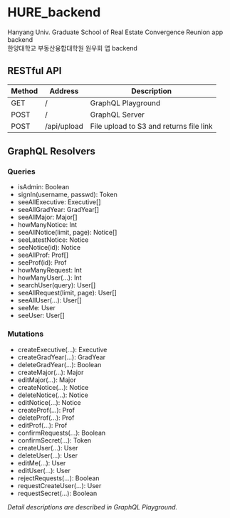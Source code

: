 # HURE_backend

Hanyang Univ. Graduate School of Real Estate Convergence Reunion app backend  
한양대학교 부동산융합대학원 원우회 앱 backend

## RESTful API

| Method | Address     | Description                             |
| ------ | ----------- | --------------------------------------- |
| GET    | /           | GraphQL Playground                      |
| POST   | /           | GraphQL Server                          |
| POST   | /api/upload | File upload to S3 and returns file link |

## GraphQL Resolvers

### Queries

- isAdmin: Boolean
- signIn(username, passwd): Token
- seeAllExecutive: Executive[]
- seeAllGradYear: GradYear[]
- seeAllMajor: Major[]
- howManyNotice: Int
- seeAllNotice(limit, page): Notice[]
- seeLatestNotice: Notice
- seeNotice(id): Notice
- seeAllProf: Prof[]
- seeProf(id): Prof
- howManyRequest: Int
- howManyUser(...): Int
- searchUser(query): User[]
- seeAllRequest(limit, page): User[]
- seeAllUser(...): User[]
- seeMe: User
- seeUser: User[]

### Mutations

- createExecutive(...): Executive
- createGradYear(...): GradYear
- deleteGradYear(...): Boolean
- createMajor(...): Major
- editMajor(...): Major
- createNotice(...): Notice
- deleteNotice(...): Notice
- editNotice(...): Notice
- createProf(...): Prof
- deleteProf(...): Prof
- editProf(...): Prof
- confirmRequests(...): Boolean
- confirmSecret(...): Token
- createUser(...): User
- deleteUser(...): User
- editMe(...): User
- editUser(...): User
- rejectRequests(...): Boolean
- requestCreateUser(...): User
- requestSecret(...): Boolean

_Detail descriptions are described in GraphQL Playground._
